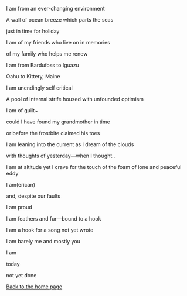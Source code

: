 I am from an ever-changing environment

A wall of ocean breeze which parts the seas

just in time for holiday

I am of my friends who live on in memories

of my family who helps me renew

I am from Bardufoss to Iguazu 

Oahu to Kittery, Maine

I am unendingly self critical 

A pool of internal strife housed with unfounded optimism

I am of guilt~

could I have found my grandmother in time

or before the frostbite claimed his toes

I am leaning into the current as I dream of the clouds

with thoughts of yesterday—when I thought..

I am at altitude yet I crave for the touch of the foam of lone and peaceful eddy

I am(erican) 

and, despite our faults

I am proud

I am feathers and fur—bound to a hook

I am a hook for a song not yet wrote

I am barely me and mostly you 

I am 

today

not yet done

[Back to the home page](inde.md)

